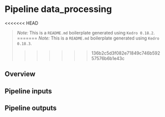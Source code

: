 # Pipeline data_processing

<<<<<<< HEAD
> *Note:* This is a `README.md` boilerplate generated using `Kedro 0.18.2`.
=======
> *Note:* This is a `README.md` boilerplate generated using `Kedro 0.18.3`.
>>>>>>> 136b2c5d3f082e71849c746b59257576b6b1e43c

## Overview

<!---
Please describe your modular pipeline here.
-->

## Pipeline inputs

<!---
The list of pipeline inputs.
-->

## Pipeline outputs

<!---
The list of pipeline outputs.
-->
